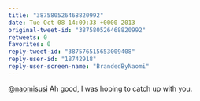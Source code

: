 ```yaml
---
title: "387580526468820992"
date: Tue Oct 08 14:09:33 +0000 2013
original-tweet-id: "387580526468820992"
retweets: 0
favorites: 0
reply-tweet-id: "387576515653009408"
reply-user-id: "18742918"
reply-user-screen-name: "BrandedByNaomi"
---
```

<a href="https://twitter.com/naomisusi">@naomisusi</a> Ah good, I was hoping to catch up with you.
